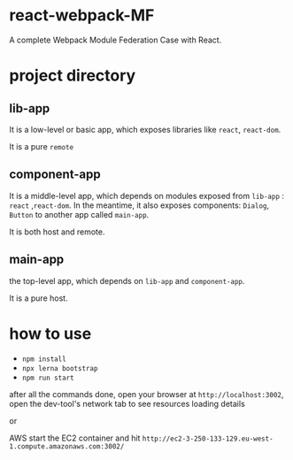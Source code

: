 # react-webpack-MF

A complete Webpack Module Federation Case with React.

# project directory

## lib-app

It is a low-level or basic app, which exposes libraries like `react`, `react-dom`.

It is a pure `remote`

## component-app

It is a middle-level app, which depends on modules exposed from `lib-app` : `react` ,`react-dom`. In the meantime, it also exposes components: `Dialog`, `Button` to another app called `main-app`.

It is both host and remote.

## main-app

the top-level app, which depends on `lib-app` and `component-app`.

It is a pure host.

# how to use

- `npm install`
- `npx lerna bootstrap`
- `npm run start`

after all the commands done, open your browser at `http://localhost:3002`, open the dev-tool's network tab to see resources loading details

or 

AWS start the EC2 container and hit
`http://ec2-3-250-133-129.eu-west-1.compute.amazonaws.com:3002/`
